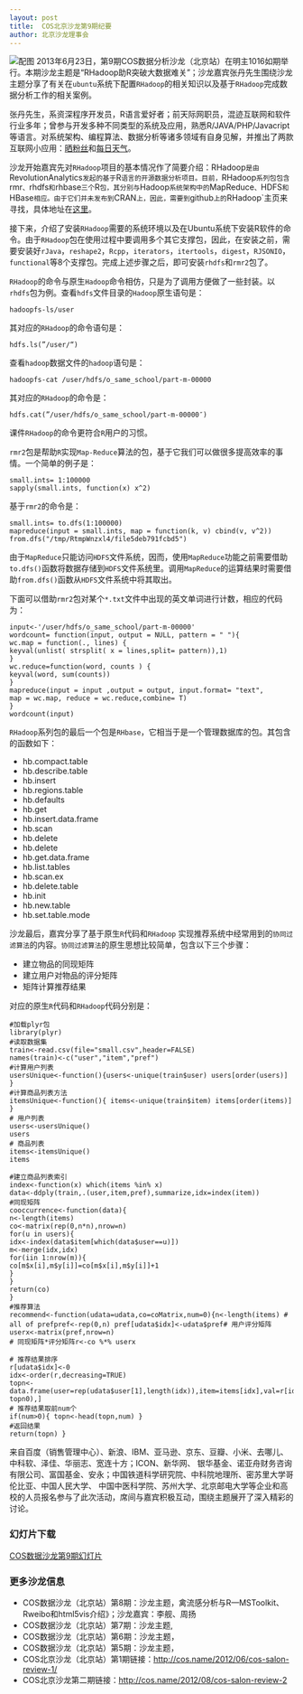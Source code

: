 ```yaml
---
layout: post
title:  COS北京沙龙第9期纪要
author: 北京沙龙理事会
---
```


![配图](http://blog.fens.me/wp-content/uploads/2013/06/photo-cos1-small.jpg)
2013年6月23日，第9期COS数据分析沙龙（北京站）在明主1016如期举行。本期沙龙主题是“RHadoop助R突破大数据难关”；沙龙嘉宾张丹先生围绕沙龙主题分享了有关在`ubuntu`系统下配置`RHadoop`的相关知识以及基于`RHadoop`完成数据分析工作的相关案例。

张丹先生，系资深程序开发员，R语言爱好者；前天际网职员，混迹互联网和软件行业多年；曾参与开发多种不同类型的系统及应用，熟悉R/JAVA/PHP/Javacript等语言。对系统架构、编程算法、数据分析等诸多领域有自身见解，并推出了两款互联网小应用：[晒粉丝](http://www.fans.me)和[每日天气](http://apps.weibo.com/chinaweatherapp)。


沙龙开始嘉宾先对`RHadoop`项目的基本情况作了简要介绍：RHadoop`是由`RevolutionAnalytics`发起的基于`R`语言的开源数据分析项目。目前，`RHadoop`系列包包含`rmr`、`rhdfs`和`rhbase`三个`R`包，其分别与`Hadoop`系统架构中的`MapReduce`、`HDFS`和`HBase`相应。由于它们并未发布到`CRAN`上，因此，需要到`github`上的`RHadoop`主页来寻找，具体地址在[这里](https://github.com/RevolutionAnalytics/RHadoop/wiki)。

接下来，介绍了安装`RHadoop`需要的系统环境以及在Ubuntu系统下安装R软件的命令。由于`RHadoop`包在使用过程中要调用多个其它支撑包，因此，在安装之前，需要安装好`rJava`，`reshape2`，`Rcpp`，`iterators`，`itertools`，`digest`，`RJSONIO`，`functional`等8个支撑包。完成上述步骤之后，即可安装`rhdfs`和`rmr2`包了。

`RHadoop`的命令与原生`Hadoop`命令相仿，只是为了调用方便做了一些封装。以`rhdfs`包为例。查看`hdfs`文件目录的`Hadoop`原生语句是：

```
hadoopfs-ls/user
```

其对应的`RHadoop`的命令语句是：

```
hdfs.ls(”/user/“)
```

查看`hadoop`数据文件的`hadoop`语句是：

```
hadoopfs-cat /user/hdfs/o_same_school/part-m-00000
```

其对应的`RHadoop`的命令是：

```
hdfs.cat(”/user/hdfs/o_same_school/part-m-00000″)
```

课件`RHadoop`的命令更符合`R`用户的习惯。

`rmr2`包是帮助`R`实现`Map-Reduce`算法的包，基于它我们可以做很多提高效率的事情。一个简单的例子是：

```
small.ints= 1:100000
sapply(small.ints, function(x) x^2)
```

基于`rmr2`的命令是：

```
small.ints= to.dfs(1:100000)
mapreduce(input = small.ints, map = function(k, v) cbind(v, v^2))
from.dfs("/tmp/RtmpWnzxl4/file5deb791fcbd5")
```

由于`MapReduce`只能访问`HDFS`文件系统，因而，使用`MapReduce`功能之前需要借助`to.dfs()`函数将数据存储到`HDFS`文件系统里。调用`MapReduce`的运算结果时需要借助`from.dfs()`函数从`HDFS`文件系统中将其取出。

下面可以借助`rmr2`包对某个`*.txt`文件中出现的英文单词进行计数，相应的代码为：

```
input<-'/user/hdfs/o_same_school/part-m-00000'
wordcount= function(input, output = NULL, pattern = " "){
wc.map = function(., lines) {
keyval(unlist( strsplit( x = lines,split= pattern)),1)
}
wc.reduce=function(word, counts ) {
keyval(word, sum(counts))
}
mapreduce(input = input ,output = output, input.format= "text",
map = wc.map, reduce = wc.reduce,combine= T)
}
wordcount(input)
```

`RHadoop`系列包的最后一个包是`RHbase`，它相当于是一个管理数据库的包。其包含的函数如下：

* hb.compact.table
* hb.describe.table
* hb.insert
* hb.regions.table
* hb.defaults
* hb.get
* hb.insert.data.frame
* hb.scan
* hb.delete
* hb.delete
* hb.get.data.frame
* hb.list.tables
* hb.scan.ex
* hb.delete.table
* hb.init
* hb.new.table
* hb.set.table.mode

沙龙最后，嘉宾分享了基于原生`R`代码和`RHadoop` 实现推荐系统中经常用到的`协同过滤算法`的内容。`协同过滤算法`的原生思想比较简单，包含以下三个步骤：

* 建立物品的同现矩阵
* 建立用户对物品的评分矩阵
* 矩阵计算推荐结果

对应的原生`R`代码和`RHadoop`代码分别是：

```
#加载plyr包
library(plyr) 
#读取数据集
train<-read.csv(file="small.csv",header=FALSE) 
names(train)<-c("user","item","pref") 
#计算用户列表
usersUnique<-function(){users<-unique(train$user) users[order(users)] }
#计算商品列表方法
itemsUnique<-function(){ items<-unique(train$item) items[order(items)] } 
# 用户列表
users<-usersUnique() 
users 
# 商品列表
items<-itemsUnique() 
items 
```

```
#建立商品列表索引
index<-function(x) which(items %in% x)
data<-ddply(train,.(user,item,pref),summarize,idx=index(item))
#同现矩阵
cooccurrence<-function(data){
n<-length(items)
co<-matrix(rep(0,n*n),nrow=n)
for(u in users){
idx<-index(data$item[which(data$user==u)])
m<-merge(idx,idx)
for(iin 1:nrow(m)){
co[m$x[i],m$y[i]]=co[m$x[i],m$y[i]]+1
}
}
return(co)
}
#推荐算法
recommend<-function(udata=udata,co=coMatrix,num=0){n<-length(items) # all of prefpref<-rep(0,n) pref[udata$idx]<-udata$pref# 用户评分矩阵userx<-matrix(pref,nrow=n) 
# 同现矩阵*评分矩阵r<-co %*% userx

# 推荐结果排序
r[udata$idx]<-0 
idx<-order(r,decreasing=TRUE) 
topn<-data.frame(user=rep(udata$user[1],length(idx)),item=items[idx],val=r[idx]) topn0),]
# 推荐结果取前num个
if(num>0){ topn<-head(topn,num) } 
#返回结果
return(topn) }
```

来自百度（销售管理中心）、新浪、IBM、亚马逊、京东、豆瓣、小米、去哪儿、中科软、泽佳、华丽志、宽连十方；ICON、新华网、
银华基金、诺亚舟财务咨询有限公司、富国基金、安永；中国铁道科学研究院、中科院地理所、密苏里大学哥伦比亚、中国人民大学、
中国中医科学院、苏州大学、北京邮电大学等企业和高校的人员报名参与了此次活动，席间与嘉宾积极互动，围绕主题展开了深入精彩的讨论。

### 幻灯片下载

[COS数据沙龙第9期幻灯片](http://doc.fens.me/rhadoop-cos.pdf)

### 更多沙龙信息

* COS数据沙龙（北京站）第8期：沙龙主题，禽流感分析与R—MSToolkit、Rweibo和html5vis介绍》；沙龙嘉宾：李舰、周扬
* COS数据沙龙（北京站）第7期：沙龙主题,
* COS数据沙龙（北京站）第6期：沙龙主题，
* COS数据沙龙（北京站）第5期：沙龙主题，
* COS北京沙龙（北京站）第1期链接：http://cos.name/2012/06/cos-salon-review-1/
* COS北京沙龙第二期链接：http://cos.name/2012/08/cos-salon-review-2
